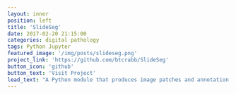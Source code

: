 ```yaml
---
layout: inner
position: left
title: 'SlideSeg'
date: 2017-02-20 21:15:00
categories: digital pathology
tags: Python Jupyter
featured_image: '/img/posts/slideseg.png'
project_link: 'https://github.com/btcrabb/SlideSeg'
button_icon: 'github'
button_text: 'Visit Project'
lead_text: "A Python module that produces image patches and annotation masks from whole slide images for deep learning in digital pathology."
---
```

